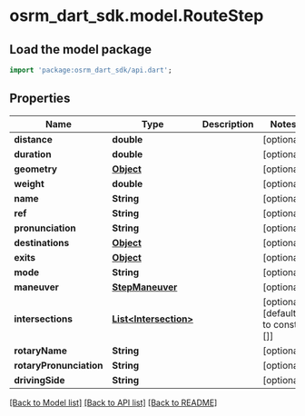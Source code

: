 # osrm_dart_sdk.model.RouteStep

## Load the model package
```dart
import 'package:osrm_dart_sdk/api.dart';
```

## Properties
Name | Type | Description | Notes
------------ | ------------- | ------------- | -------------
**distance** | **double** |  | [optional] 
**duration** | **double** |  | [optional] 
**geometry** | [**Object**](.md) |  | [optional] 
**weight** | **double** |  | [optional] 
**name** | **String** |  | [optional] 
**ref** | **String** |  | [optional] 
**pronunciation** | **String** |  | [optional] 
**destinations** | [**Object**](.md) |  | [optional] 
**exits** | [**Object**](.md) |  | [optional] 
**mode** | **String** |  | [optional] 
**maneuver** | [**StepManeuver**](StepManeuver.md) |  | [optional] 
**intersections** | [**List&lt;Intersection&gt;**](Intersection.md) |  | [optional] [default to const []]
**rotaryName** | **String** |  | [optional] 
**rotaryPronunciation** | **String** |  | [optional] 
**drivingSide** | **String** |  | [optional] 

[[Back to Model list]](../README.md#documentation-for-models) [[Back to API list]](../README.md#documentation-for-api-endpoints) [[Back to README]](../README.md)


